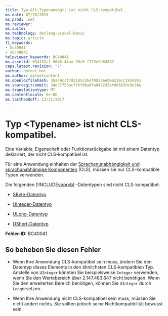 ```yaml
---
title: Typ &lt;Typename&gt; ist nicht CLS-kompatibel.
ms.date: 07/20/2015
ms.prod: .net
ms.reviewer: 
ms.suite: 
ms.technology: devlang-visual-basic
ms.topic: article
f1_keywords:
- bc40041
- vbc40041
helpviewer_keywords: BC40041
ms.assetid: 634132c2-5646-44aa-98c6-f773e2e63882
caps.latest.revision: "7"
author: dotnet-bot
ms.author: dotnetcontent
ms.openlocfilehash: 36a49ccf7d2185c26ef8d23eebea216cc193d951
ms.sourcegitcommit: 34ec7753acf76f90a0fa845235ef06663dc9e36e
ms.translationtype: MT
ms.contentlocale: de-DE
ms.lasthandoff: 12/21/2017
---
```

# <a name="type-lttypenamegt-is-not-cls-compliant"></a>Typ &lt;Typename&gt; ist nicht CLS-kompatibel.
Eine Variable, Eigenschaft oder Funktionsrückgabe ist mit einem Datentyp deklariert, der nicht CLS-kompatibel ist.  
  
 Für eine Anwendung einhalten der [Sprachenunabhängigkeit und sprachunabhängige Komponenten](../../../standard/language-independence-and-language-independent-components.md) (CLS), müssen sie nur CLS-kompatible Typen verwenden.  
  
 Die folgenden [!INCLUDE[vbprvb](~/includes/vbprvb-md.md)] -Datentypen sind nicht CLS-kompatibel:  
  
-   [SByte-Datentyp](../../../visual-basic/language-reference/data-types/sbyte-data-type.md)  
  
-   [UInteger-Datentyp](../../../visual-basic/language-reference/data-types/uinteger-data-type.md)  
  
-   [ULong-Datentyp](../../../visual-basic/language-reference/data-types/ulong-data-type.md)  
  
-   [UShort-Datentyp](../../../visual-basic/language-reference/data-types/ushort-data-type.md)  
  
 **Fehler-ID:** BC40041  
  
## <a name="to-correct-this-error"></a>So beheben Sie diesen Fehler  
  
-   Wenn Ihre Anwendung CLS-kompatibel sein muss, ändern Sie den Datentyp dieses Elements in den ähnlichsten CLS-kompatiblen Typ. Anstelle von `UInteger` könnten Sie beispielsweise `Integer` verwenden, wenn Sie den Wertebereich über 2.147.483.647 nicht benötigen. Wenn Sie den erweiterten Bereich benötigen, können Sie `UInteger` durch `Long`ersetzen.  
  
-   Wenn Ihre Anwendung nicht CLS-kompatibel sein muss, müssen Sie nicht ändert nichts. Sie sollten jedoch seine Nichtkompatibilität bewusst sein.